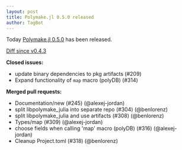 ```yaml
---
layout: post
title: Polymake.jl 0.5.0 released
author: TagBot
---
```


Today [Polymake.jl 0.5.0](https://github.com/oscar-system/Polymake.jl/releases/tag/v0.5.0) has
been released.

[Diff since v0.4.3](https://github.com/oscar-system/Polymake.jl/compare/v0.4.3...v0.5.0)


**Closed issues:**
- update binary dependencies to pkg artifacts (#209)
- Expand functionality of `map` macro (polyDB) (#314)

**Merged pull requests:**
- Documentation/new (#245) (@alexej-jordan)
- split libpolymake_julia into separate repo (#304) (@benlorenz)
- split libpolymake_julia and use artifacts (#308) (@benlorenz)
- Types/map (#309) (@alexej-jordan)
- choose fields when calling 'map' macro (polyDB) (#316) (@alexej-jordan)
- Cleanup Project.toml (#318) (@benlorenz)
